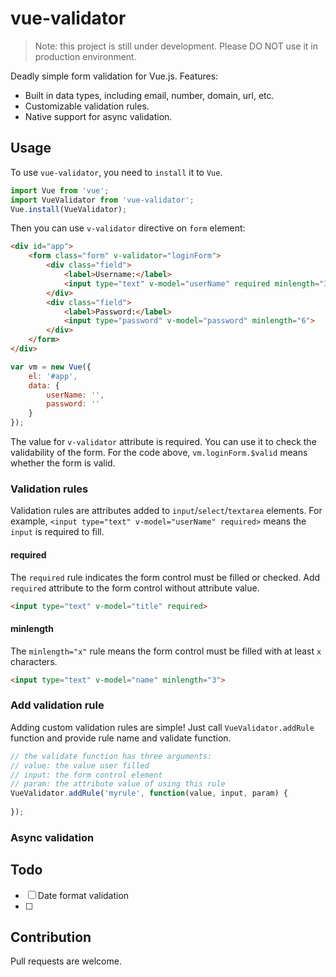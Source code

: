 # vue-validator

> Note: this project is still under development. Please DO NOT use it in production environment.

Deadly simple form validation for Vue.js. Features:

- Built in data types, including email, number, domain, url, etc.
- Customizable validation rules.
- Native support for async validation.

## Usage

To use `vue-validator`, you need to `install` it to `Vue`.

```javascript
import Vue from 'vue';
import VueValidator from 'vue-validator';
Vue.install(VueValidator);
```

Then you can use `v-validator` directive on `form` element:

```html
<div id="app">
    <form class="form" v-validator="loginForm">
        <div class="field">
            <label>Username:</label>
            <input type="text" v-model="userName" required minlength="3">
        </div>
        <div class="field">
            <label>Password:</label>
            <input type="password" v-model="password" minlength="6">
        </div>
    </form>
</div>
```

```javascript
var vm = new Vue({
    el: '#app',
    data: {
        userName: '',
        password: ''
    }
});
```

The value for `v-validator` attribute is required. You can use it to check the validability of the form. For the code above, `vm.loginForm.$valid` means whether the form is valid.

### Validation rules

Validation rules are attributes added to `input`/`select`/`textarea` elements. For example, `<input type="text" v-model="userName" required>` means the `input` is required to fill.

#### required

The `required` rule indicates the form control must be filled or checked. Add `required` attribute to the form control without attribute value.

```html
<input type="text" v-model="title" required>
```

#### minlength

The `minlength="x"` rule means the form control must be filled with at least `x` characters.

```html
<input type="text" v-model="name" minlength="3">
```

### Add validation rule

Adding custom validation rules are simple! Just call `VueValidator.addRule` function and provide rule name and validate function.

```javascript
// the validate function has three arguments:
// value: the value user filled
// input: the form control element
// param: the attribute value of using this rule
VueValidator.addRule('myrule', function(value, input, param) {
    
});
```

### Async validation



## Todo

- [ ] Date format validation
- [ ] 

## Contribution

Pull requests are welcome.

